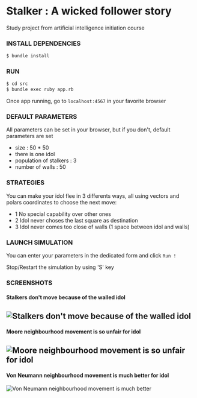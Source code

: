 # Stalker : A wicked follower story

Study project from artificial intelligence initiation course

### INSTALL DEPENDENCIES

```bash
$ bundle install
```

### RUN

```bash
$ cd src
$ bundle exec ruby app.rb
```
Once app running, go to ```localhost:4567``` in your favorite browser

### DEFAULT PARAMETERS

All parameters can be set in your browser, but if you don't, default parameters are set

- size : 50 * 50
- there is one idol
- population of stalkers : 3
- number of walls : 50

### STRATEGIES
You can make your idol flee in 3 differents ways, all using vectors and polars coordinates to choose the next move:
-  1  No special capability over other ones
-  2  Idol never choses the last square as destination
-  3  Idol never comes too close of walls (1 space between idol and walls)

### LAUNCH SIMULATION

You can enter your parameters in the dedicated form and click ```Run !```

Stop/Restart the simulation by using 'S' key

### SCREENSHOTS
#### Stalkers don't move because of the walled idol
![Stalkers don't move because of the walled idol](http://snag.gy/5RwF4.jpg)
----------------------------------------------------------------------------

#### Moore neighbourhood movement is so unfair for idol
![Moore neighbourhood movement is so unfair for idol](http://snag.gy/Tx9JO.jpg)
-------------------------------------------------------------------------------

#### Von Neumann neighbourhood movement is much better for idol
![Von Neumann neighbourhood movement is much better](http://snag.gy/iIyFJ.jpg)
